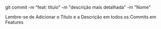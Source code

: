 git commit -m "feat: titulo" -m "descrição mais detalhada" -m "Nome"

Lembre-se de Adicionar o Título e a Descrição em todos os Commits em Features 
